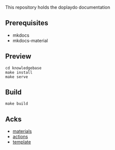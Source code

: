 This repository holds the doplaydo documentation

## Prerequisites

* mkdocs
* mkdocs-material

## Preview

```
cd knowledgebase
make install
make serve
```

## Build

```
make build
````


## Acks

- [materials](https://squidfunk.github.io/mkdocs-material/getting-started/)
- [actions](https://github.com/marketplace/actions/deploy-mkdocs)
- [template](https://github.com/mhausenblas/mkdocs-template)

